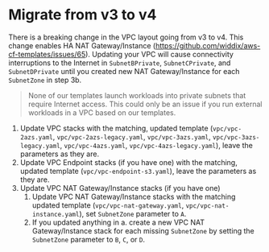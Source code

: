 # Migrate from v3 to v4

There is a breaking change in the VPC layout going from v3 to v4. This change enables HA NAT Gateway/Instance (https://github.com/widdix/aws-cf-templates/issues/65). Updating your VPC will cause connectivity interruptions to the Internet in `SubnetBPrivate`, `SubnetCPrivate`, and `SubnetDPrivate` until you created new NAT Gateway/Instance for each `SubnetZone` in step 3b.

> None of our templates launch workloads into private subnets that require Internet access. This could only be an issue if you run external workloads in a VPC based on our templates.

1. Update VPC stacks with the matching, updated template (`vpc/vpc-2azs.yaml`, `vpc/vpc-2azs-legacy.yaml`, `vpc/vpc-3azs.yaml`, `vpc/vpc-3azs-legacy.yaml`, `vpc/vpc-4azs.yaml`, `vpc/vpc-4azs-legacy.yaml`), leave the parameters as they are.
1. Update VPC Endpoint stacks (if you have one) with the matching, updated template (`vpc/vpc-endpoint-s3.yaml`), leave the parameters as they are.
1. Update VPC NAT Gateway/Instance stacks (if you have one)
    1. Update VPC NAT Gateway/Instance stacks with the matching updated template (`vpc/vpc-nat-gateway.yaml`, `vpc/vpc-nat-instance.yaml`), set `SubnetZone` parameter to `A`.
    1. If you updated anything in a. create a new VPC NAT Gateway/Instance stack for each missing `SubnetZone` by setting the `SubnetZone` parameter to `B`, `C`, or `D`.

